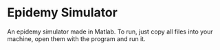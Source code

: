 # Epidemy Simulator

An epidemy simulator made in Matlab. To run, just copy all files into your machine, open them with the program and run it.

